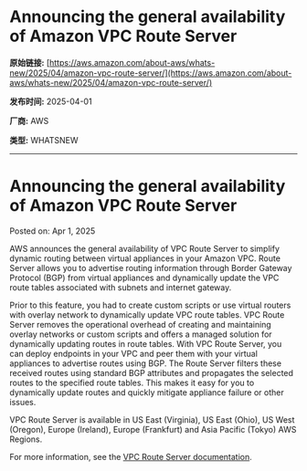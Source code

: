 # Announcing the general availability of Amazon VPC Route Server 

**原始链接:** [https://aws.amazon.com/about-aws/whats-new/2025/04/amazon-vpc-route-server/](https://aws.amazon.com/about-aws/whats-new/2025/04/amazon-vpc-route-server/)

**发布时间:** 2025-04-01

**厂商:** AWS

**类型:** WHATSNEW

---
# Announcing the general availability of Amazon VPC Route Server 

Posted on: Apr 1, 2025 

AWS announces the general availability of VPC Route Server to simplify dynamic routing between virtual appliances in your Amazon VPC. Route Server allows you to advertise routing information through Border Gateway Protocol (BGP) from virtual appliances and dynamically update the VPC route tables associated with subnets and internet gateway.  
  
Prior to this feature, you had to create custom scripts or use virtual routers with overlay network to dynamically update VPC route tables. VPC Route Server removes the operational overhead of creating and maintaining overlay networks or custom scripts and offers a managed solution for dynamically updating routes in route tables. With VPC Route Server, you can deploy endpoints in your VPC and peer them with your virtual appliances to advertise routes using BGP. The Route Server filters these received routes using standard BGP attributes and propagates the selected routes to the specified route tables. This makes it easy for you to dynamically update routes and quickly mitigate appliance failure or other issues.  
  
VPC Route Server is available in US East (Virginia), US East (Ohio), US West (Oregon), Europe (Ireland), Europe (Frankfurt) and Asia Pacific (Tokyo) AWS Regions.  
  
For more information, see the [VPC Route Server documentation](https://docs.aws.amazon.com/vpc/latest/userguide/dynamic-routing-route-server.html).  

